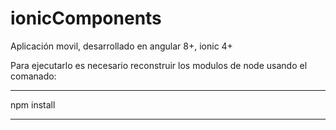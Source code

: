 # ionicComponents

Aplicación movil, desarrollado en angular 8+, ionic 4+

Para ejecutarlo es necesario reconstruir los modulos de node usando el comanado:

***********
npm install
***********
